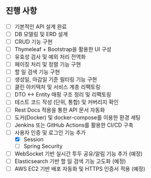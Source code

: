 ## 진행 사항
- [ ] 기본적인 API 설계 완료
- [ ] DB 모델링 및 ERD 설계
- [ ] CRUD 기능 구현
- [ ] Thymeleaf + Bootstrap을 활용한 UI 구성
- [ ] 유효성 검사 및 예외 처리 전역화
- [ ] 페이징 처리 및 정렬 기능 구현
- [ ] 할 일 검색 기능 구현
- [ ] 생성일, 마감일 기준 필터링 기능 구현
- [ ] 클린 아키텍처 및 서비스 계층 리팩토링
- [ ] DTO <-> Entity 매핑 구조 정리 및 리팩토링
- [ ] 테스트 코드 작성 (단위, 통합) 및 커버리지 확인
- [ ] Rest Docs 적용을 통한 API 문서 자동화
- [ ] 도커(Docker) 및 docker-compose를 이용한 환경 세팅
- [ ] Jenkins 또는 GitHub Actions를 활용한 CI/CD 구축
- [ ] 사용자 인증 및 로그인 기능 추가
    - [x] Session
    - [ ] Spring Security
- [ ] WebSocket 기반 실시간 투두 공유/알림 기능 추가 (예정)
- [ ] Elasticsearch 기반 할 일 검색 기능 고도화 (예정)
- [ ] AWS EC2 기반 배포 자동화 및 HTTPS 인증서 적용 (예정)
